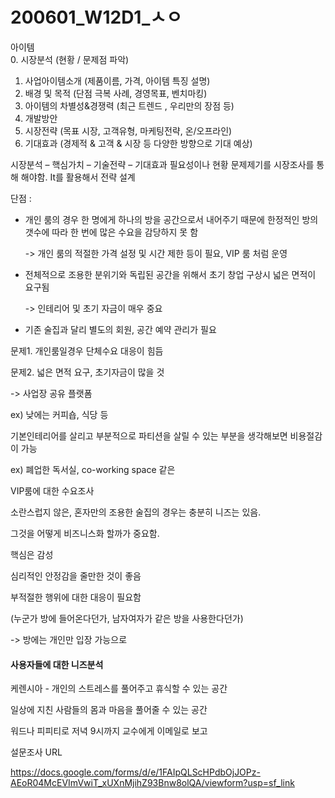 # 200601_W12D1_ㅅㅇ



아이템  
0.  시장분석 
(현황 / 문제점 파악)
1.   사업아이템소개
(제품이름, 가격, 아이템 특징 설명)
2.   배경 및 목적
(단점 극복 사례, 경영목표, 벤치마킹)
3.   아이템의 차별성&경쟁력
(최근 트렌드 , 우리만의 장점 등)
4.   개발방안  
5.   시장전략
(목표 시장, 고객유형, 마케팅전략, 온/오프라인)
6.   기대효과 
(경제적 & 고객 & 시장 등 다양한 방향으로 기대 예상)

시장분석 – 핵심가치 – 기술전략 – 기대효과
필요성이나 현황 문제제기를 시장조사를 통해 해야함.
It를 활용해서 전략 설계





단점 :

- 개인 룸의 경우 한 명에게 하나의 방을 공간으로서 내어주기 때문에 한정적인 방의 갯수에 따라 한 번에 많은 수요을 감당하지 못 함

  -> 개인 룸의 적절한 가격 설정 및 시간 제한 등이 필요, VIP 룸 처럼 운영

- 전체적으로 조용한 분위기와 독립된 공간을 위해서 초기 창업 구상시 넓은 면적이 요구됨

  -> 인테리어 및 초기 자금이 매우 중요

- 기존 술집과 달리 별도의 회원, 공간 예약 관리가 필요







문제1. 개인룸일경우 단체수요 대응이 힘듬

문제2. 넓은 면적 요구, 초기자금이 많을 것

-> 사업장 공유 플랫폼 

ex) 낮에는 커피숍, 식당 등



기본인테리어를 살리고 부분적으로 파티션을 살릴 수 있는 부분을 생각해보면 비용절감이 가능

ex) 폐업한 독서실, co-working space 같은 



VIP룸에 대한 수요조사

소란스럽지 않은, 혼자만의 조용한 술집의 경우는 충분히 니즈는 있음.



그것을 어떻게 비즈니스화 할까가 중요함.



핵심은 감성

심리적인 안정감을 줄만한 것이 좋음



부적절한 행위에 대한 대응이 필요함

(누군가 방에 들어온다던가, 남자여자가 같은 방을 사용한다던가)

-> 방에는 개인만 입장 가능으로 



#### 사용자들에 대한 니즈분석 



케렌시아 - 개인의 스트레스를 풀어주고 휴식할 수 있는 공간

일상에 지친 사람들의 몸과 마음을 풀어줄 수 있는 공간





워드나 피피티로 저녁 9시까지 교수에게 이메일로 보고





설문조사 URL

https://docs.google.com/forms/d/e/1FAIpQLScHPdbOjJOPz-AEoR04McEVImVwiT_xUXnMjihZ93Bnw8olQA/viewform?usp=sf_link

